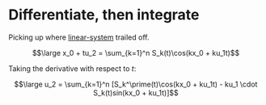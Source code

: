 # Differentiate, then integrate

Picking up where [linear-system](./linear-system.md) trailed off.

$$\large x_0 + tu_2 = \sum_{k=1}^n S_k(t)\cos(kx_0 + ku_1t)$$

Taking the derivative with respect to $t$:

$$\large u_2 = \sum_{k=1}^n [S_k^\prime(t)\cos(kx_0 + ku_1t) - ku_1 \cdot S_k(t)sin(kx_0 + ku_1t)]$$
